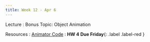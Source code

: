 ```yaml
---
title: Week 12 - Apr 6
---
```


Lecture
: Bonus Topic: Object Animation

Resources
: [Animator Code](https://canvas.upenn.edu/courses/1703225/files/folder/Live%20Coding?preview=121093706)
  : **HW 4 Due Friday**{: .label .label-red }